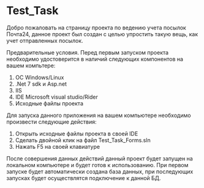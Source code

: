 # Test_Task

Добро пожаловать на страницу проекта по ведению учета посылок Почта24, данное проект был создан с целью упростить такую вещь, как учет отправленных посылок.

Предварительные условия.
Перед первым запуском проекта необходимо удостоверится в наличий следующих компонентов на вашем компьтере:

1. OC Windows/Linux
2. .Net 7 sdk и Asp.net
3. IIS 
4. IDE Microsoft visual studio/Rider
5. Исходные файлы проекта


Для запуска данного приложения на вашем компьютере необходимо произвести следующие действия:

1. Открыть исходные файлы проекта в своей IDE
2. Сделать двойной клик на файл Test_Task_Forms.sln
3. Нажать F5 на своей клавиатуре

После совершения данных действий данный проект будет запущен на локальном компьютере и будет готов к использованию. При первом запуске будет автоматически создана база данных, при последующих запусках будет осуществлятся подключение к данной БД.

